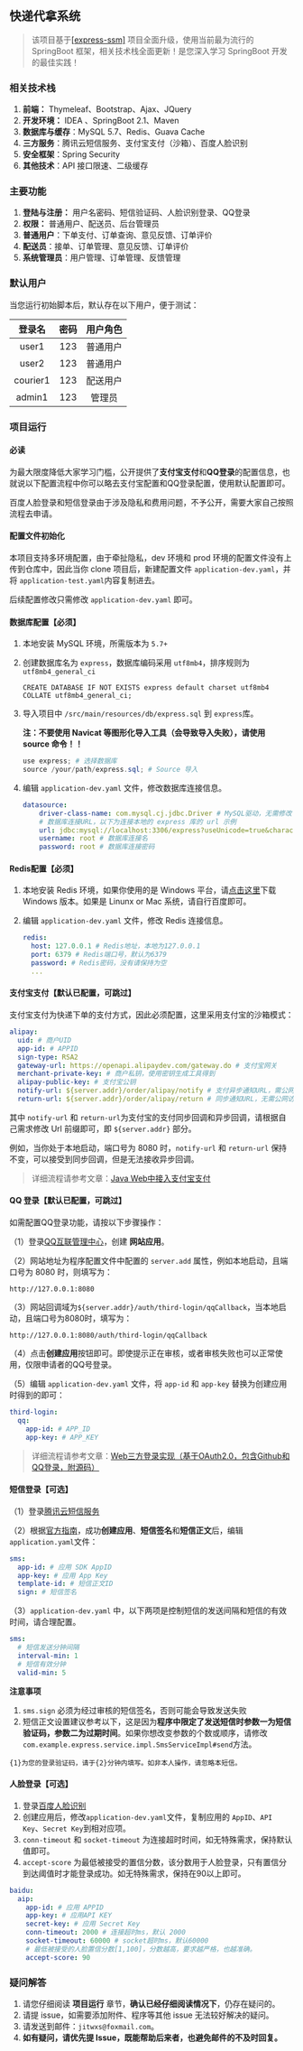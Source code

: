## 快递代拿系统

> 该项目基于[[express-ssm]](https://github.com/jitwxs/express-ssm) 项目全面升级，使用当前最为流行的 SpringBoot 框架，相关技术栈全面更新！是您深入学习 SpringBoot 开发的最佳实践！

### 相关技术栈

1. **前端：** Thymeleaf、Bootstrap、Ajax、JQuery
2. **开发环境：** IDEA 、SpringBoot 2.1、Maven
3. **数据库与缓存**：MySQL 5.7、Redis、Guava Cache
4. **三方服务**：腾讯云短信服务、支付宝支付（沙箱）、百度人脸识别
5. **安全框架**：Spring Security
6. **其他技术**：API 接口限速、二级缓存

### 主要功能

1. **登陆与注册：** 用户名密码、短信验证码、人脸识别登录、QQ登录
2. **权限：** 普通用户、配送员、后台管理员
3. **普通用户**：下单支付、订单查询、意见反馈、订单评价
4. **配送员**：接单、订单管理、意见反馈、订单评价
5. **系统管理员**：用户管理、订单管理、反馈管理

### 默认用户

当您运行初始脚本后，默认存在以下用户，便于测试：

|登录名|密码|用户角色|
|:----:|:---:|:-----:|
|user1|123|普通用户|
|user2|123|普通用户|
|courier1|123|配送用户|
|admin1|123|管理员|

### 项目运行

#### 必读

为最大限度降低大家学习门槛，公开提供了**支付宝支付**和**QQ登录**的配置信息，也就说以下配置流程中你可以略去支付宝配置和QQ登录配置，使用默认配置即可。

百度人脸登录和短信登录由于涉及隐私和费用问题，不予公开，需要大家自己按照流程去申请。

#### 配置文件初始化

本项目支持多环境配置，由于牵扯隐私，dev 环境和 prod 环境的配置文件没有上传到仓库中，因此当你 clone 项目后，新建配置文件 `application-dev.yaml`，并将 `application-test.yaml`内容复制进去。

后续配置修改只需修改 `application-dev.yaml` 即可。

#### 数据库配置【必须】

1. 本地安装 MySQL 环境，所需版本为 `5.7+`

2. 创建数据库名为 `express`，数据库编码采用 `utf8mb4`，排序规则为 `utf8mb4_general_ci`

    ```
    CREATE DATABASE IF NOT EXISTS express default charset utf8mb4 COLLATE utf8mb4_general_ci;
    ```

3. 导入项目中 `/src/main/resources/db/express.sql` 到 `express`库。

    **注：不要使用 Navicat 等图形化导入工具（会导致导入失败），请使用 source 命令！！**

    ```powershell
    use express; # 选择数据库
    source /your/path/express.sql; # Source 导入
    ```

4. 编辑 `application-dev.yaml` 文件，修改数据库连接信息。

   ```yaml
   datasource:
       driver-class-name: com.mysql.cj.jdbc.Driver # MySQL驱动，无需修改
       # 数据库连接URL，以下为连接本地的 express 库的 url 示例
       url: jdbc:mysql://localhost:3306/express?useUnicode=true&characterEncoding=utf-8&useSSL=true&serverTimezone=GMT%2B8
       username: root # 数据库连接名
       password: root # 数据库连接密码
   ```

#### Redis配置【必须】

1. 本地安装 Redis 环境，如果你使用的是 Windows 平台，请[点击这里](<https://github.com/MicrosoftArchive/redis/releases>)下载 Windows 版本。如果是 Linunx or Mac 系统，请自行百度即可。

2. 编辑 `application-dev.yaml` 文件，修改 Redis 连接信息。

   ```yaml
   redis:
     host: 127.0.0.1 # Redis地址，本地为127.0.0.1
     port: 6379 # Redis端口号，默认为6379
     password: # Redis密码，没有请保持为空
     ...
   ```

#### 支付宝支付【默认已配置，可跳过】

支付宝支付为快递下单的支付方式，因此必须配置，这里采用支付宝的沙箱模式：

```yaml
alipay:
  uid: # 商户UID
  app-id: # APPID
  sign-type: RSA2
  gateway-url: https://openapi.alipaydev.com/gateway.do # 支付宝网关
  merchant-private-key: # 商户私钥，使用密钥生成工具得到
  alipay-public-key: # 支付宝公钥
  notify-url: ${server.addr}/order/alipay/notify # 支付异步通知URL，需公网能够访问
  return-url: ${server.addr}/order/alipay/return # 同步通知URL，无需公网访问
```

其中 `notify-url` 和 `return-url`为支付宝的支付同步回调和异步回调，请根据自己需求修改 Url 前缀即可，即 `${server.addr}` 部分。

例如，当你处于本地启动，端口号为 8080 时，`notify-url` 和 `return-url` 保持不变，可以接受到同步回调，但是无法接收异步回调。

> 详细流程请参考文章：[Java Web中接入支付宝支付](<https://blog.csdn.net/yuanlaijike/article/details/80575513>)

#### QQ 登录【默认已配置，可跳过】

如需配置QQ登录功能，请按以下步骤操作：

（1）登录[QQ互联管理中心](<https://connect.qq.com/manage.html#/>)，创建 **网站应用**。

（2）网站地址为程序配置文件中配置的 `server.add` 属性，例如本地启动，且端口号为 8080 时，则填写为：

```
http://127.0.0.1:8080
```

（3）网站回调域为`${server.addr}/auth/third-login/qqCallback`，当本地启动，且端口号为8080时，填写为：

```
http://127.0.0.1:8080/auth/third-login/qqCallback
```

（4）点击**创建应用**按钮即可。即使提示正在审核，或者审核失败也可以正常使用，仅限申请者的QQ号登录。

（5）编辑 `application-dev.yaml` 文件，将 `app-id` 和 `app-key` 替换为创建应用时得到的即可：

```yaml
third-login:
  qq:
    app-id: # APP_ID
    app-key: # APP_KEY
```

> 详细流程请参考文章：[Web三方登录实现（基于OAuth2.0，包含Github和QQ登录，附源码）](<https://blog.csdn.net/yuanlaijike/article/details/80413181>)

#### 短信登录【可选】

（1）登录[腾讯云短信服务](<https://console.cloud.tencent.com/sms>)

（2）根据[官方指南](<https://cloud.tencent.com/document/product/382/18061>)，成功**创建应用**、**短信签名**和**短信正文**后，编辑 `application.yaml`文件：

```yaml
sms:
  app-id: # 应用 SDK AppID
  app-key: # 应用 App Key
  template-id: # 短信正文ID
  sign: # 短信签名
```

（3）`application-dev.yaml` 中，以下两项是控制短信的发送间隔和短信的有效时间，请合理配置。

```yaml
sms:
  # 短信发送分钟间隔
  interval-min: 1
  # 短信有效分钟
  valid-min: 5
```

**注意事项**

1. `sms.sign` 必须为经过审核的短信签名，否则可能会导致发送失败
2. 短信正文设置建议参考以下，这是因为**程序中限定了发送短信时参数一为短信验证码，参数二为过期时间**。如果你想改变参数的个数或顺序，请修改`com.example.express.service.impl.SmsServiceImpl#send`方法。

```
{1}为您的登录验证码，请于{2}分钟内填写。如非本人操作，请忽略本短信。
```

#### 人脸登录【可选】

1. 登录[百度人脸识别](<https://cloud.baidu.com/product/face>)
2. 创建应用后，修改`application-dev.yaml`文件，复制应用的 `AppID`、`API Key`、`Secret Key`到相对应项。
3. `conn-timeout` 和 `socket-timeout` 为连接超时时间，如无特殊需求，保持默认值即可。
4. `accept-score` 为最低被接受的置信分数，该分数用于人脸登录，只有置信分到达阈值时才能登录成功。如无特殊需求，保持在90以上即可。

```yaml
baidu:
  aip:
    app-id: # 应用 APPID
    app-key: # 应用API KEY
    secret-key: # 应用 Secret Key
    conn-timeout: 2000 # 连接超时ms，默认 2000
    socket-timeout: 60000 # socket超时ms，默认60000
    # 最低被接受的人脸置信分数[1,100]，分数越高，要求越严格，也越准确。
    accept-score: 90
```

### 疑问解答

1. 请您仔细阅读 **项目运行** 章节，**确认已经仔细阅读情况下**，仍存在疑问的。
2. 请提 issue，如需要添加附件、程序等其他 issue 无法较好解决的疑问。
3. 请发送到邮件：`jitwxs@foxmail.com`。
4. **如有疑问，请优先提 Issue，既能帮助后来者，也避免邮件的不及时回复。**
